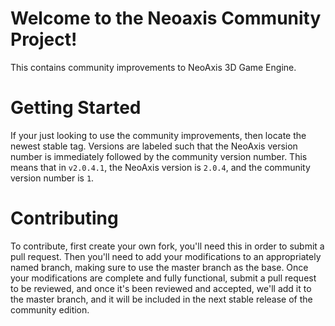 Welcome to the Neoaxis Community Project!
================
This contains community improvements to NeoAxis 3D Game Engine.


Getting Started
================
If your just looking to use the community improvements, then locate the newest stable tag. Versions are labeled such that the NeoAxis version number is immediately followed by the community version number. This means that in `v2.0.4.1`, the NeoAxis version is `2.0.4`, and the community version number is `1`.


Contributing
================
To contribute, first create your own fork, you'll need this in order to submit a pull request. Then you'll need to add your modifications to an appropriately named branch, making sure to use the master branch as the base. Once your modifications are complete and fully functional, submit a pull request to be reviewed, and once it's been reviewed and accepted, we'll add it to the master branch, and it will be included in the next stable release of the community edition.
